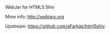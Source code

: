 WebJar for HTML5 Shiv

More info: http://webjars.org

Upstream: https://github.com/aFarkas/html5shiv
